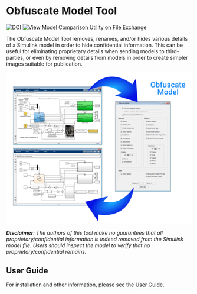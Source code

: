 # Obfuscate Model Tool

[![DOI](https://zenodo.org/badge/DOI/10.5281/zenodo.4396166.svg)](https://doi.org/10.5281/zenodo.4396166)
[![View Model Comparison Utility on File Exchange](https://www.mathworks.com/matlabcentral/images/matlab-file-exchange.svg)](https://www.mathworks.com/matlabcentral/fileexchange/84897-obfuscate-model-tool)

The Obfuscate Model Tool removes, renames, and/or hides various details of a Simulink model in order to hide confidential information. This can be useful for eliminating proprietary details when sending models to third-parties, or even by removing details from models in order to create simpler images suitable for publication.

<img src="imgs/Cover.png" width="850">

*__Disclaimer__: The authors of this tool make no guarantees that all proprietary/confidential information is indeed removed from the Simulink model file. Users should inspect the model to verify that no proprietary/confidential remains.*

## User Guide

For installation and other information, please see the [User Guide](doc/ObfuscateModel_UserGuide.pdf).
